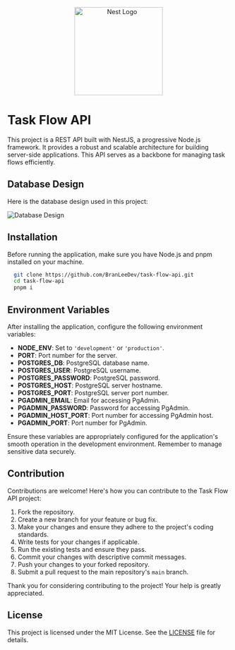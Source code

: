 <p align="center">
  <a href="http://nestjs.com/" target="blank"><img src="https://nestjs.com/img/logo-small.svg" width="200" alt="Nest Logo" /></a>
</p>

# Task Flow API

This project is a REST API built with NestJS, a progressive Node.js framework. It provides a robust and scalable architecture for building server-side applications. This API serves as a backbone for managing task flows efficiently.

## Database Design

Here is the database design used in this project:

![Database Design](https://res.cloudinary.com/dbbixakcl/image/upload/f_auto,q_auto/v1/task-flow-api/mw0cbmvudlj1gvyosdby)

## Installation

Before running the application, make sure you have Node.js and pnpm installed on your machine.

```bash
  git clone https://github.com/BranLeeDev/task-flow-api.git
  cd task-flow-api
  pnpm i
```

## Environment Variables

After installing the application, configure the following environment variables:

- **NODE_ENV**: Set to `'development'` or `'production'`.
- **PORT**: Port number for the server.
- **POSTGRES_DB**: PostgreSQL database name.
- **POSTGRES_USER**: PostgreSQL username.
- **POSTGRES_PASSWORD**: PostgreSQL password.
- **POSTGRES_HOST**: PostgreSQL server hostname.
- **POSTGRES_PORT**: PostgreSQL server port number.
- **PGADMIN_EMAIL**: Email for accessing PgAdmin.
- **PGADMIN_PASSWORD**: Password for accessing PgAdmin.
- **PGADMIN_HOST_PORT**: Port number for accessing PgAdmin host.
- **PGADMIN_PORT**: Port number for PgAdmin.

Ensure these variables are appropriately configured for the application's smooth operation in the development environment. Remember to manage sensitive data securely.

## Contribution

Contributions are welcome! Here's how you can contribute to the Task Flow API project:

1. Fork the repository.
2. Create a new branch for your feature or bug fix.
3. Make your changes and ensure they adhere to the project's coding standards.
4. Write tests for your changes if applicable.
5. Run the existing tests and ensure they pass.
6. Commit your changes with descriptive commit messages.
7. Push your changes to your forked repository.
8. Submit a pull request to the main repository's `main` branch.

Thank you for considering contributing to the project! Your help is greatly appreciated.

## License

This project is licensed under the MIT License. See the [LICENSE](LICENSE) file for details.
